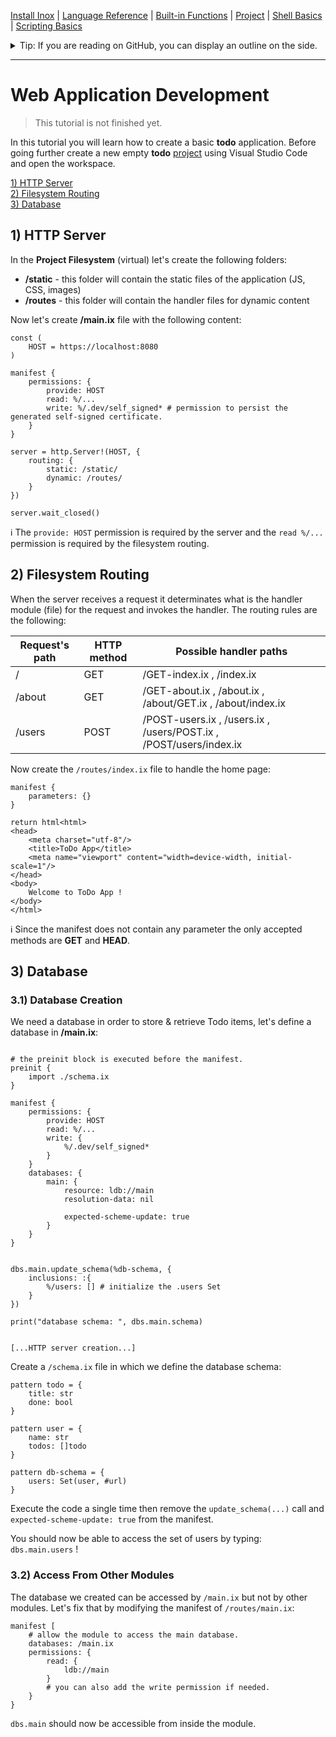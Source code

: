 [Install Inox](../README.md#installation) | [Language Reference](./language-reference.md) |  [Built-in Functions](./builtins.md) | [Project](./project.md) | [Shell Basics](./shell-basics.md) | [Scripting Basics](./scripting-basics.md)

<details> 
<summary> Tip: If you are reading on GitHub, you can display an outline on the side. </summary>

![image](https://github.com/inoxlang/inox/assets/113632189/c4e90b46-eb9c-4a0f-84ad-3389d2c753d4) 
</details>

-----

# Web Application Development

> This tutorial is not finished yet.

In this tutorial you will learn how to create a basic **todo** application.
Before going further create a new empty **todo** [project](./project.md) using Visual Studio Code and open the workspace.

[1) HTTP Server](#1-http-server)\
[2) Filesystem Routing](#2-filesystem-routing)\
[3) Database](#3-database)


## 1) HTTP Server

In the **Project Filesystem** (virtual) let's create the following folders:
- **/static** - this folder will contain the static files of the application (JS, CSS, images)
- **/routes** - this folder will contain the handler files for dynamic content

Now let's create **/main.ix** file with the following content:

```inox
const (
    HOST = https://localhost:8080
)

manifest {
    permissions: {
        provide: HOST
        read: %/...
        write: %/.dev/self_signed* # permission to persist the generated self-signed certificate.
    }
}

server = http.Server!(HOST, {
    routing: {
        static: /static/
        dynamic: /routes/
    }
})

server.wait_closed()
```

ℹ️ The `provide: HOST` permission is required by the server and
the `read %/...` permission is required by the filesystem routing.

## 2) Filesystem Routing

When the server receives a request it determinates what is the handler module (file)
for the request and invokes the handler. The routing rules are the following:

| Request's path | HTTP method | Possible handler paths |
| ----------- | ----------- | ----------- |
| / | GET | /GET-index.ix , /index.ix |
| /about | GET | /GET-about.ix , /about.ix , /about/GET.ix , /about/index.ix |
| /users | POST | /POST-users.ix , /users.ix , /users/POST.ix , /POST/users/index.ix |

Now create the `/routes/index.ix` file to handle the home page:
```inox
manifest {
    parameters: {}
}

return html<html>
<head>
    <meta charset="utf-8"/>
    <title>ToDo App</title>
    <meta name="viewport" content="width=device-width, initial-scale=1"/>
</head>
<body>
    Welcome to ToDo App !
</body>
</html>
```

ℹ️ Since the manifest does not contain any parameter the only accepted methods are **GET** and **HEAD**.

## 3) Database

### 3.1) Database Creation

We need a database in order to store & retrieve Todo items, let's define a database in **/main.ix**:
```

# the preinit block is executed before the manifest.
preinit {
    import ./schema.ix
}

manifest {
    permissions: {
        provide: HOST
        read: %/...
        write: {
            %/.dev/self_signed*
        }
    }
    databases: {
        main: {
            resource: ldb://main
            resolution-data: nil

            expected-scheme-update: true
        }
    }
}


dbs.main.update_schema(%db-schema, {
    inclusions: :{
        %/users: [] # initialize the .users Set
    }
})

print("database schema: ", dbs.main.schema)


[...HTTP server creation...]
```

Create a `/schema.ix` file in which we define the database schema:

```
pattern todo = {
    title: str
    done: bool
}

pattern user = {
    name: str
    todos: []todo
}

pattern db-schema = {
    users: Set(user, #url)
}
```

Execute the code a single time then remove the `update_schema(...)` call and `expected-scheme-update: true` from the manifest.

You should now be able to access the set of users by typing: `dbs.main.users` !

### 3.2) Access From Other Modules

The database we created can be accessed by `/main.ix` but not by other modules. 
Let's fix that by modifying the manifest of `/routes/main.ix`:

```
manifest [
    # allow the module to access the main database.
    databases: /main.ix
    permissions: {
        read: {
            ldb://main
        }
        # you can also add the write permission if needed.
    }
}
```

`dbs.main` should now be accessible from inside the module.